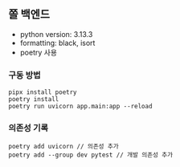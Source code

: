 ## 쫄 백엔드

- python version: 3.13.3
- formatting: black, isort
- poetry 사용

### 구동 방법

```shell
pipx install poetry
poetry install
poetry run uvicorn app.main:app --reload
```

### 의존성 기록

```shell
poetry add uvicorn // 의존성 추가
poetry add --group dev pytest // 개발 의존성 추가
```
